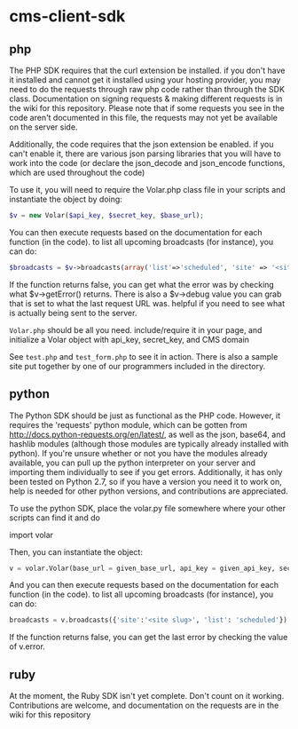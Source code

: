 cms-client-sdk
==============

php
---

The PHP SDK requires that the curl extension be installed.  if you don't have it installed and cannot get it installed using your hosting provider, you may need to do the requests through raw php code rather than through the SDK class.  Documentation on signing requests & making different requests is in the wiki for this repository.  Please note that if some requests you see in the code aren't documented in this file, the requests may not yet be available on the server side.

Additionally, the code requires that the json extension be enabled.  if you can't enable it, there are various json parsing libraries that you will have to work into the code (or declare the json_decode and json_encode functions, which are used throughout the code)

To use it, you will need to require the Volar.php class file in your scripts and instantiate the object by doing:

```php
$v = new Volar($api_key, $secret_key, $base_url);
```

You can then execute requests based on the documentation for each function (in the code).  to list all upcoming
broadcasts (for instance), you can do:

```php
$broadcasts = $v->broadcasts(array('list'=>'scheduled', 'site' => '<site slug>'));
```

If the function returns false, you can get what the error was by checking what $v->getError() returns.  There is also a $v->debug value you can grab that is set to what the last request URL was.  helpful if you need to see what is actually being sent to the server.

`Volar.php` should be all you need.  include/require it in your page, and initialize a Volar object with api_key, secret_key, and CMS domain

See `test.php` and `test_form.php` to see it in action.  There is also a sample site put together by one of our programmers included in the directory.

python
------
The Python SDK should be just as functional as the PHP code.  However, it requires the 'requests' python module, which can be gotten from http://docs.python-requests.org/en/latest/, as well as the json, base64, and hashlib modules (although those modules are typically already installed with python).  If you're unsure whether or not you have the modules already available, you can pull up the python interpreter on your server and importing them individually to see if you get errors.  Additionally, it has only been tested on Python 2.7, so if you have a version you need it to work on, help is needed for other python versions, and contributions are appreciated.

To use the python SDK, place the volar.py file somewhere where your other scripts can find it and do

import volar

Then, you can instantiate the object:

```python
v = volar.Volar(base_url = given_base_url, api_key = given_api_key, secret = given_secret_key)
```

And you can then execute requests based on the documentation for each function (in the code).  to list all upcoming broadcasts (for instance), you can do:

```python
broadcasts = v.broadcasts({'site':'<site slug>', 'list': 'scheduled'})
```

If the function returns false, you can get the last error by checking the value of v.error.

ruby
----
At the moment, the Ruby SDK isn't yet complete.  Don't count on it working.  Contributions are welcome, and documentation on the requests are in the wiki for this repository